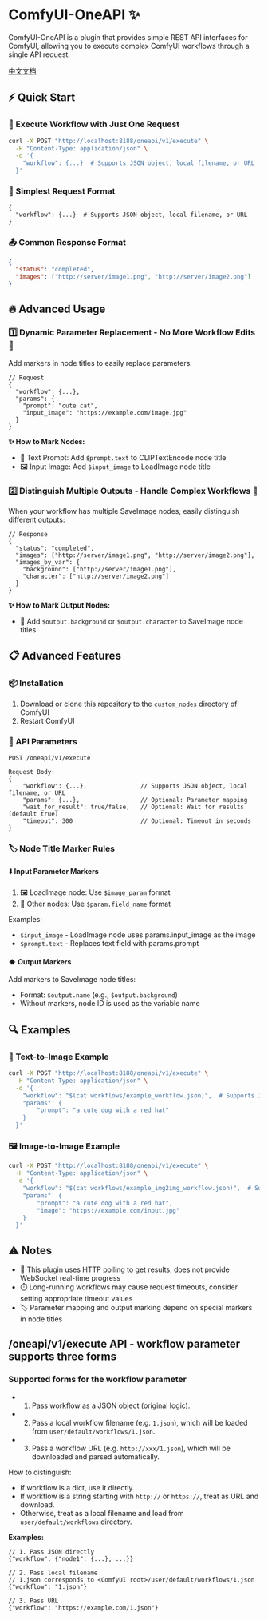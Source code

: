 # ComfyUI-OneAPI ✨

ComfyUI-OneAPI is a plugin that provides simple REST API interfaces for ComfyUI, allowing you to execute complex ComfyUI workflows through a single API request.

[中文文档](README_CN.md)

## ⚡️ Quick Start

### 🚀 Execute Workflow with Just One Request

```bash
curl -X POST "http://localhost:8188/oneapi/v1/execute" \
  -H "Content-Type: application/json" \
  -d '{
    "workflow": {...}  # Supports JSON object, local filename, or URL
  }'
```

### 📝 Simplest Request Format

```
{
  "workflow": {...}  # Supports JSON object, local filename, or URL
}
```

### 📤 Common Response Format

```json
{
  "status": "completed",
  "images": ["http://server/image1.png", "http://server/image2.png"]
}
```

## 🔥 Advanced Usage

### 1️⃣ Dynamic Parameter Replacement - No More Workflow Edits 🔄

Add markers in node titles to easily replace parameters:

```
// Request
{
  "workflow": {...},
  "params": {
    "prompt": "cute cat",
    "input_image": "https://example.com/image.jpg"
  }
}
```

**✨ How to Mark Nodes:**
- 📝 Text Prompt: Add `$prompt.text` to CLIPTextEncode node title
- 🖼️ Input Image: Add `$input_image` to LoadImage node title

### 2️⃣ Distinguish Multiple Outputs - Handle Complex Workflows 🧩

When your workflow has multiple SaveImage nodes, easily distinguish different outputs:

```
// Response
{
  "status": "completed",
  "images": ["http://server/image1.png", "http://server/image2.png"],
  "images_by_var": {
    "background": ["http://server/image1.png"],
    "character": ["http://server/image2.png"]
  }
}
```

**✨ How to Mark Output Nodes:**
- 💾 Add `$output.background` or `$output.character` to SaveImage node titles

## 📋 Advanced Features

### 📦 Installation

1. Download or clone this repository to the `custom_nodes` directory of ComfyUI
2. Restart ComfyUI

### 🔌 API Parameters

```
POST /oneapi/v1/execute

Request Body:
{
    "workflow": {...},               // Supports JSON object, local filename, or URL
    "params": {...},                 // Optional: Parameter mapping
    "wait_for_result": true/false,   // Optional: Wait for results (default true)
    "timeout": 300                   // Optional: Timeout in seconds
}
```

### 🏷️ Node Title Marker Rules

#### ⬇️ Input Parameter Markers

1. 🖼️ LoadImage node: Use `$image_param` format
2. 🔄 Other nodes: Use `$param.field_name` format

Examples:
- `$input_image` - LoadImage node uses params.input_image as the image
- `$prompt.text` - Replaces text field with params.prompt

#### ⬆️ Output Markers

Add markers to SaveImage node titles:
- Format: `$output.name` (e.g., `$output.background`)
- Without markers, node ID is used as the variable name

## 🔍 Examples

### 📝 Text-to-Image Example

```bash
curl -X POST "http://localhost:8188/oneapi/v1/execute" \
  -H "Content-Type: application/json" \
  -d '{
    "workflow": "$(cat workflows/example_workflow.json)",  # Supports JSON object, local filename, or URL
    "params": {
        "prompt": "a cute dog with a red hat"
    }
  }'
```

### 🖼️ Image-to-Image Example

```bash
curl -X POST "http://localhost:8188/oneapi/v1/execute" \
  -H "Content-Type: application/json" \
  -d '{
    "workflow": "$(cat workflows/example_img2img_workflow.json)",  # Supports JSON object, local filename, or URL
    "params": {
        "prompt": "a cute dog with a red hat",
        "image": "https://example.com/input.jpg"
    }
  }'
```

## ⚠️ Notes

- 🔄 This plugin uses HTTP polling to get results, does not provide WebSocket real-time progress
- ⏱️ Long-running workflows may cause request timeouts, consider setting appropriate timeout values
- 🏷️ Parameter mapping and output marking depend on special markers in node titles 

## /oneapi/v1/execute API - workflow parameter supports three forms

### Supported forms for the workflow parameter

- 1. Pass workflow as a JSON object (original logic).
- 2. Pass a local workflow filename (e.g. `1.json`), which will be loaded from `user/default/workflows/1.json`.
- 3. Pass a workflow URL (e.g. `http://xxx/1.json`), which will be downloaded and parsed automatically.

How to distinguish:
- If workflow is a dict, use it directly.
- If workflow is a string starting with `http://` or `https://`, treat as URL and download.
- Otherwise, treat as a local filename and load from `user/default/workflows` directory.

**Examples:**
```
// 1. Pass JSON directly
{"workflow": {"node1": {...}, ...}}

// 2. Pass local filename
// 1.json corresponds to <ComfyUI root>/user/default/workflows/1.json
{"workflow": "1.json"}

// 3. Pass URL
{"workflow": "https://example.com/1.json"}
``` 
